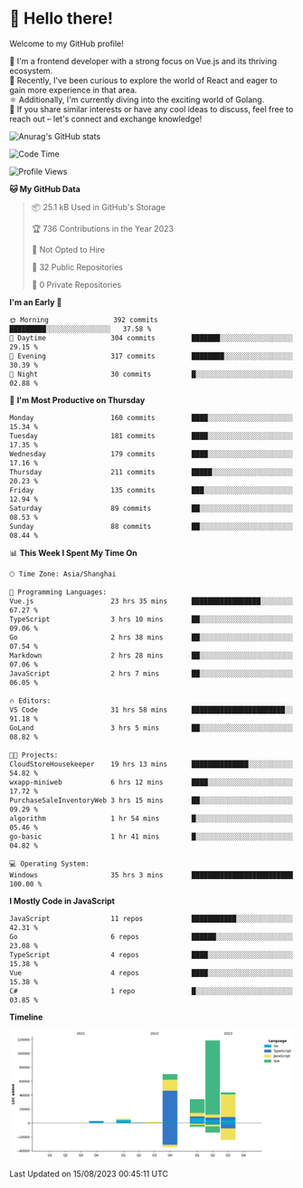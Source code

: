 # 👋 Hello there!

Welcome to my GitHub profile!

🤑 I'm a frontend developer with a strong focus on Vue.js and its thriving ecosystem.    
🌱 Recently, I've been curious to explore the world of React and eager to gain more experience in that area.   
⚛️ Additionally, I'm currently diving into the exciting world of Golang.   
🚀 If you share similar interests or have any cool ideas to discuss, feel free to reach out – let's connect and exchange knowledge!    

![Anurag's GitHub stats](https://github-readme-stats.vercel.app/api?username=huangyul&show_icons=true&&title_color=fff&icon_color=79ff97&text_color=9f9f9f&bg_color=151515&count_private=true)

<!--START_SECTION:waka-->
![Code Time](http://img.shields.io/badge/Code%20Time-327%20hrs%2035%20mins-blue)

![Profile Views](http://img.shields.io/badge/Profile%20Views-72-blue)

**🐱 My GitHub Data** 

> 📦 25.1 kB Used in GitHub's Storage 
 > 
> 🏆 736 Contributions in the Year 2023
 > 
> 🚫 Not Opted to Hire
 > 
> 📜 32 Public Repositories 
 > 
> 🔑 0 Private Repositories 
 > 
**I'm an Early 🐤** 

```text
🌞 Morning                392 commits         █████████░░░░░░░░░░░░░░░░   37.58 % 
🌆 Daytime                304 commits         ███████░░░░░░░░░░░░░░░░░░   29.15 % 
🌃 Evening                317 commits         ████████░░░░░░░░░░░░░░░░░   30.39 % 
🌙 Night                  30 commits          █░░░░░░░░░░░░░░░░░░░░░░░░   02.88 % 
```
📅 **I'm Most Productive on Thursday** 

```text
Monday                   160 commits         ████░░░░░░░░░░░░░░░░░░░░░   15.34 % 
Tuesday                  181 commits         ████░░░░░░░░░░░░░░░░░░░░░   17.35 % 
Wednesday                179 commits         ████░░░░░░░░░░░░░░░░░░░░░   17.16 % 
Thursday                 211 commits         █████░░░░░░░░░░░░░░░░░░░░   20.23 % 
Friday                   135 commits         ███░░░░░░░░░░░░░░░░░░░░░░   12.94 % 
Saturday                 89 commits          ██░░░░░░░░░░░░░░░░░░░░░░░   08.53 % 
Sunday                   88 commits          ██░░░░░░░░░░░░░░░░░░░░░░░   08.44 % 
```


📊 **This Week I Spent My Time On** 

```text
🕑︎ Time Zone: Asia/Shanghai

💬 Programming Languages: 
Vue.js                   23 hrs 35 mins      █████████████████░░░░░░░░   67.27 % 
TypeScript               3 hrs 10 mins       ██░░░░░░░░░░░░░░░░░░░░░░░   09.06 % 
Go                       2 hrs 38 mins       ██░░░░░░░░░░░░░░░░░░░░░░░   07.54 % 
Markdown                 2 hrs 28 mins       ██░░░░░░░░░░░░░░░░░░░░░░░   07.06 % 
JavaScript               2 hrs 7 mins        ██░░░░░░░░░░░░░░░░░░░░░░░   06.05 % 

🔥 Editors: 
VS Code                  31 hrs 58 mins      ███████████████████████░░   91.18 % 
GoLand                   3 hrs 5 mins        ██░░░░░░░░░░░░░░░░░░░░░░░   08.82 % 

🐱‍💻 Projects: 
CloudStoreHousekeeper    19 hrs 13 mins      ██████████████░░░░░░░░░░░   54.82 % 
wxapp-miniweb            6 hrs 12 mins       ████░░░░░░░░░░░░░░░░░░░░░   17.72 % 
PurchaseSaleInventoryWeb 3 hrs 15 mins       ██░░░░░░░░░░░░░░░░░░░░░░░   09.29 % 
algorithm                1 hr 54 mins        █░░░░░░░░░░░░░░░░░░░░░░░░   05.46 % 
go-basic                 1 hr 41 mins        █░░░░░░░░░░░░░░░░░░░░░░░░   04.82 % 

💻 Operating System: 
Windows                  35 hrs 3 mins       █████████████████████████   100.00 % 
```

**I Mostly Code in JavaScript** 

```text
JavaScript               11 repos            ███████████░░░░░░░░░░░░░░   42.31 % 
Go                       6 repos             ██████░░░░░░░░░░░░░░░░░░░   23.08 % 
TypeScript               4 repos             ████░░░░░░░░░░░░░░░░░░░░░   15.38 % 
Vue                      4 repos             ████░░░░░░░░░░░░░░░░░░░░░   15.38 % 
C#                       1 repo              █░░░░░░░░░░░░░░░░░░░░░░░░   03.85 % 
```



**Timeline**

![Lines of Code chart](https://raw.githubusercontent.com/huangyul/huangyul/main/assets/bar_graph.png)


 Last Updated on 15/08/2023 00:45:11 UTC
<!--END_SECTION:waka-->
